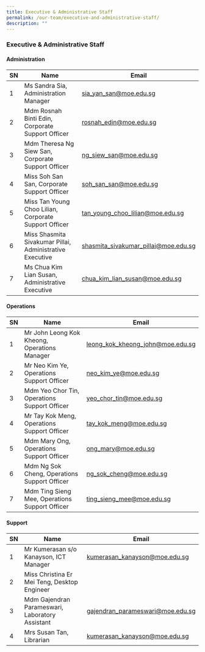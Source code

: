 ```yaml
---
title: Executive & Administrative Staff
permalink: /our-team/executive-and-administrative-staff/
description: ""
---
```

### Executive & Administrative Staff

#### Administration



| SN | Name | Email |
| -------- | -------- | -------- |
| 1     | Ms Sandra Sia, Administration Manager     | [sia_yan_san@moe.edu.sg](mailto:sia_yan_san@moe.edu.sg)      |
| 2     | Mdm Rosnah Binti Edin, Corporate Support Officer     | [rosnah_edin@moe.edu.sg](mailto:rosnah_edin@moe.edu.sg)      |
| 3     | Mdm Theresa Ng Siew San, Corporate Support Officer       | [ng_siew_san@moe.edu.sg](mailto:ng_siew_san@moe.edu.sg)      |
| 4     | Miss Soh San San, Corporate Support Officer       | [soh_san_san@moe.edu.sg](mailto:soh_san_san@moe.edu.sg)         |
| 5     | Miss Tan Young Choo Lilian, Corporate Support Officer       | [tan_young_choo_lilian@moe.edu.sg](mailto:tan_young_choo_lilian@moe.edu.sg)    |
| 6     | Miss Shasmita Sivakumar Pillai, Administrative Executive   | [shasmita_sivakumar_pillai@moe.edu.sg](mailto:shasmita_sivakumar_pillai@moe.edu.sg)     |
| 7     | Ms Chua Kim Lian Susan, Administrative Executive       | [chua_kim_lian_susan@moe.edu.sg](mailto:chua_kim_lian_susan@moe.edu.sg)    |

#### Operations



| SN | Name | Email |
| -------- | -------- | -------- |
| 1     |  Mr John Leong Kok Kheong, Operations Manager     | [leong_kok_kheong_john@moe.edu.sg](mailto:leong_kok_kheong_john@moe.edu.sg)     |
| 2     |  Mr Neo Kim Ye, Operations Support Officer     | [neo_kim_ye@moe.edu.sg](mailto:neo_kim_ye@moe.edu.sg)     |
| 3     |  Mdm Yeo Chor Tin, Operations Support Officer      | [yeo_chor_tin@moe.edu.sg](mailto:yeo_chor_tin@moe.edu.sg)     |
| 4     |  Mr Tay Kok Meng, Operations Support Officer      | [tay_kok_meng@moe.edu.sg](mailto:tay_kok_meng@moe.edu.sg)     |
| 5     |  Mdm Mary Ong, Operations Support Officer      | [ong_mary@moe.edu.sg](mailto:ong_mary@moe.edu.sg)     |
| 6     |  Mdm Ng Sok Cheng, Operations Support Officer      | [ng_sok_cheng@moe.edu.sg](mailto:ng_sok_cheng@moe.edu.sg)     |
| 7     |  Mdm Ting Sieng Mee, Operations Support Officer      | [ting_sieng_mee@moe.edu.sg](mailto:ting_sieng_mee@moe.edu.sg)     |

#### Support




| SN | Name | Email |
| -------- | -------- | -------- |
| 1     | Mr Kumerasan s/o Kanayson, ICT Manager     | [kumerasan_kanayson@moe.edu.sg](mailto:kumerasan_kanayson@moe.edu.sg)   |
| 2     | Miss Christina Er Mei Teng, Desktop Engineer     |   |
| 3     | Mdm Gajendran Parameswari, Laboratory Assistant    | [gajendran_parameswari@moe.edu.sg](mailto:gajendran_parameswari@moe.edu.sg)    |
| 4    | Mrs Susan Tan, Librarian     | [kumerasan_kanayson@moe.edu.sg](mailto:kumerasan_kanayson@moe.edu.sg.)     |






